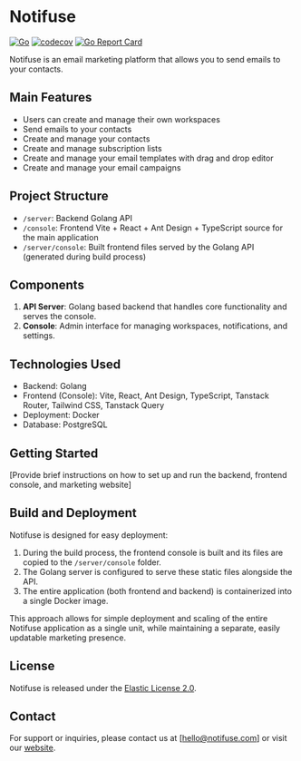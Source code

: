 # Notifuse

[![Go](https://github.com/Notifuse/notifuse/actions/workflows/go.yml/badge.svg)](https://github.com/Notifuse/notifuse/actions/workflows/go.yml)
[![codecov](https://codecov.io/gh/Notifuse/notifuse/graph/badge.svg?token=VZ0HBEM9OZ)](https://codecov.io/gh/Notifuse/notifuse)
[![Go Report Card](https://goreportcard.com/badge/github.com/Notifuse/notifuse)](https://goreportcard.com/report/github.com/Notifuse/notifuse)

Notifuse is an email marketing platform that allows you to send emails to your contacts.

## Main Features

- Users can create and manage their own workspaces
- Send emails to your contacts
- Create and manage your contacts
- Create and manage subscription lists
- Create and manage your email templates with drag and drop editor
- Create and manage your email campaigns

## Project Structure

- `/server`: Backend Golang API
- `/console`: Frontend Vite + React + Ant Design + TypeScript source for the main application
- `/server/console`: Built frontend files served by the Golang API (generated during build process)

## Components

1. **API Server**: Golang based backend that handles core functionality and serves the console.
2. **Console**: Admin interface for managing workspaces, notifications, and settings.

## Technologies Used

- Backend: Golang
- Frontend (Console): Vite, React, Ant Design, TypeScript, Tanstack Router, Tailwind CSS, Tanstack Query
- Deployment: Docker
- Database: PostgreSQL

## Getting Started

[Provide brief instructions on how to set up and run the backend, frontend console, and marketing website]

## Build and Deployment

Notifuse is designed for easy deployment:

1. During the build process, the frontend console is built and its files are copied to the `/server/console` folder.
2. The Golang server is configured to serve these static files alongside the API.
3. The entire application (both frontend and backend) is containerized into a single Docker image.

This approach allows for simple deployment and scaling of the entire Notifuse application as a single unit, while maintaining a separate, easily updatable marketing presence.

## License

Notifuse is released under the [Elastic License 2.0](LICENSE).

## Contact

For support or inquiries, please contact us at [hello@notifuse.com] or visit our [website](https://www.notifuse.com).

